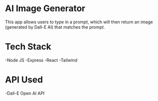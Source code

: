 # AI Image Generator

This app allows users to type in a prompt, which will then return an image (generated by Dall-E AI) that matches the prompt.

# Tech Stack

-Node JS
-Express
-React
-Tailwind

# API Used
-Dall-E Open AI API 

